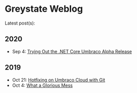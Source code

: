 Greystate Weblog
================

Latest post(s):

2020
----

- Sep 4: [Trying Out the .NET Core Umbraco Alpha Release](/log/2020/09/04/umbraco-net-core-alpha/)

2019
----

- Oct 21: [Hotfixing on Umbraco Cloud with Git](/log/2019/10/21/hotfix-with-git)
- Oct 4: [What a Glorious Mess](/log/2019/10/04/glorious-mess/)

<data data-slug="log"></data>
